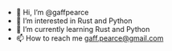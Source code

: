 - 👋 Hi, I’m @gaffpearce
- 👀 I’m interested in Rust and Python
- 🌱 I’m currently learning Rust and Python
- 📫 How to reach me gaff.pearce@gmail.com

<!---
gaffpearce/gaffpearce is a ✨ special ✨ repository because its `README.md` (this file) appears on your GitHub profile.
You can click the Preview link to take a look at your changes.
--->
